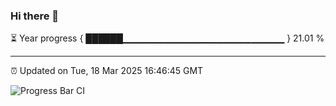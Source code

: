 ### Hi there 👋

⏳ Year progress { ██████▁▁▁▁▁▁▁▁▁▁▁▁▁▁▁▁▁▁▁▁▁▁▁▁ } 21.01 %

---

⏰ Updated on Tue, 18 Mar 2025 16:46:45 GMT

![Progress Bar CI](https://github.com/IshwaranRudhara/GIT-ACTION/workflows/Progress%20Bar%20CI/badge.svg)
